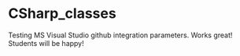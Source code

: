 # CSharp_classes
Testing MS Visual Studio github integration parameters.
Works great! 
Students will be happy!
